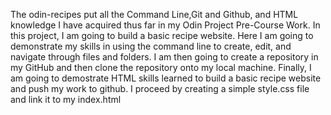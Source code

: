 The odin-recipes put all the Command Line,Git and Github, and HTML knowledge I have acquired thus far in my Odin Project Pre-Course Work. In this project, I am going to build a basic recipe website.
Here I am going to demonstrate my skills in using the command line to create, edit, and navigate through files and folders.
I am then going to create a repository in my GitHub and then clone the repository onto my local machine.
Finally, I am going to demostrate HTML skills learned to build a basic recipe website and push my work to github.
I proceed by creating a simple style.css file and link it to my index.html